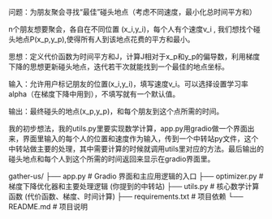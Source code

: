 问题：为朋友聚会寻找“最佳”碰头地点（考虑不同速度，最小化总时间平方和）

n个朋友想要聚会，各自在不同位置 (x_i,y_i)，每个人有个速度v_i , 我们想找个碰头地点P(x_p,y_p),使得所有人到该地点花费的平方和最小。

思想：定义代价函数为时间平方和J，计算J相对于x_p和y_p的偏导数，利用梯度下降的思想更新碰头地点，迭代若干次就能找到一个最佳的地点坐标。

输入：允许用户标记朋友的位置(x_i,y_i)，填写速度v_i。可以选择设置学习率alpha（在梯度下降中用到），不填写就有一个默认值。

输出：最终碰头的地点(x_p,y_p)，和每个朋友到这个点所需的时间。

我的初步想法，我的utils.py里要实现数学计算，app.py用gradio做一个界面出来，界面里输入的每个人的位置和速度作为输入，传到一个中转站py文件，这个中转站做主要的处理，其中需要计算的时候就调用utils里对应的方法。最后输出的碰头地点和每个人到这个所需的时间返回来显示在gradio界面里。

gather-us/
├── app.py              # Gradio 界面和主应用逻辑的入口
├── optimizer.py        # 梯度下降优化器和主要处理逻辑 (你提到的中转站)
├── utils.py            # 核心数学计算函数 (代价函数、梯度、时间计算)
├── requirements.txt    # 项目依赖
└── README.md           # 项目说明
